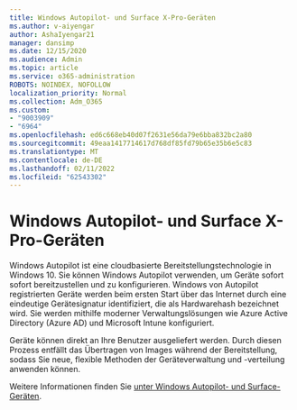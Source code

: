 ```yaml
---
title: Windows Autopilot- und Surface X-Pro-Geräten
ms.author: v-aiyengar
author: AshaIyengar21
manager: dansimp
ms.date: 12/15/2020
ms.audience: Admin
ms.topic: article
ms.service: o365-administration
ROBOTS: NOINDEX, NOFOLLOW
localization_priority: Normal
ms.collection: Adm_O365
ms.custom:
- "9003909"
- "6964"
ms.openlocfilehash: ed6c668eb40d07f2631e56da79e6bba832bc2a80
ms.sourcegitcommit: 49eaa1417714617d768df85fd79b65e35b6e5c83
ms.translationtype: MT
ms.contentlocale: de-DE
ms.lasthandoff: 02/11/2022
ms.locfileid: "62543302"
---
```

# <a name="windows-autopilot-and-surface-x-pro-devices"></a>Windows Autopilot- und Surface X-Pro-Geräten

Windows Autopilot ist eine cloudbasierte Bereitstellungstechnologie in Windows 10. Sie können Windows Autopilot verwenden, um Geräte sofort sofort bereitzustellen und zu konfigurieren. Windows von Autopilot registrierten Geräte werden beim ersten Start über das Internet durch eine eindeutige Gerätesignatur identifiziert, die als Hardwarehash bezeichnet wird. Sie werden mithilfe moderner Verwaltungslösungen wie Azure Active Directory (Azure AD) und Microsoft Intune konfiguriert.

Geräte können direkt an Ihre Benutzer ausgeliefert werden. Durch diesen Prozess entfällt das Übertragen von Images während der Bereitstellung, sodass Sie neue, flexible Methoden der Geräteverwaltung und -verteilung anwenden können.

Weitere Informationen finden Sie [unter Windows Autopilot- und Surface-Geräten](https://go.microsoft.com/fwlink/?linkid=2135712).
